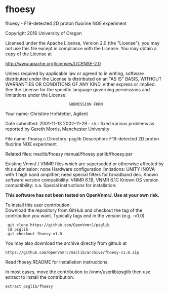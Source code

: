 # fhoesy
 fhoesy - F19-detected 2D proton fluorine NOE experiment

 Copyright 2016 University of Oregon

 Licensed under the Apache License, Version 2.0 (the "License");
 you may not use this file except in compliance with the License.
 You may obtain a copy of the License at

   http://www.apache.org/licenses/LICENSE-2.0

 Unless required by applicable law or agreed to in writing, software
 distributed under the License is distributed on an "AS IS" BASIS,
 WITHOUT WARRANTIES OR CONDITIONS OF ANY KIND, either express or implied.
 See the License for the specific language governing permissions and
 limitations under the License.

                                SUBMISSION FORM

Your name:      Christine Hofstetter, Agilent

Date submitted: 2001-11-13
                2002-11-29 - r.k.: fixed various problems as reported
                             by Gareth Morris, Manchester University

File name:      fhoesy.c
Directory:      psglib
Description:    F19-detected 2D proton fluorine NOE experiment

Related files:  maclib/fhoesy   manual/fhoesy   parlib/fhoesy.par

Existing VnmrJ / VNMR files which are superseded or
otherwise affected by this submission:  none
Hardware configuration limitations:     UNITY INOVA with 1 high band amplifier;
                                        need special filters for broadband dec.
Known software version compatibility:   VNMR 6.1B, VNMR 6.1C
Known OS version compatibility:         n.a.
Special instructions for installation:

**This software has not been tested on OpenVnmrJ. Use at your own risk.**

To install this user contribution:  
Download the repository from GitHub and checkout the tag of the contribution you want.
Typically tags end in the version (e.g. -v1.0)

     git clone https://github.com/OpenVnmrJ/psglib  
     cd psglib  
     git checkout fhoesy-v1.0


You may also download the archive directly from github at

    https://github.com/OpenVnmrJ/maclib/archive/fhoesy-v1.0.zip

Read fhoesy.README for installation instructions.

In most cases, move the contribution to /vnmr/userlib/psglib 
then use extract to install the contribution:  

    extract psglib/fhoesy